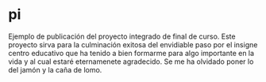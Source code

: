 # pi
Ejemplo de publicación del proyecto integrado de final de curso.
Este proyecto sirva para la culminación exitosa del envidiable paso por el insigne centro educativo que ha tenido a bien formarme para algo importante en la vida y al cual estaré eternamenete agradecido.
Se me ha olvidado poner lo del jamón y la caña de lomo.
